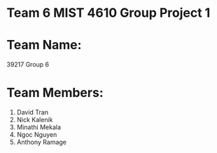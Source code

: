 # Team 6 MIST 4610 Group Project 1

# Team Name: 
39217 Group 6

# Team Members: 

1. David Tran
2. Nick Kalenik
3. Minathi Mekala
4. Ngoc Nguyen
5. Anthony Ramage
